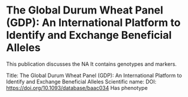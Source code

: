 # The Global Durum Wheat Panel (GDP): An International Platform to Identify and Exchange Beneficial Alleles

This publication discusses the NA
It contains  genotypes and  markers.

Title: The Global Durum Wheat Panel (GDP): An International Platform to Identify and Exchange Beneficial Alleles
Scientific name: 
DOI: https://doi.org/10.1093/database/baac034
Has phenotype 

